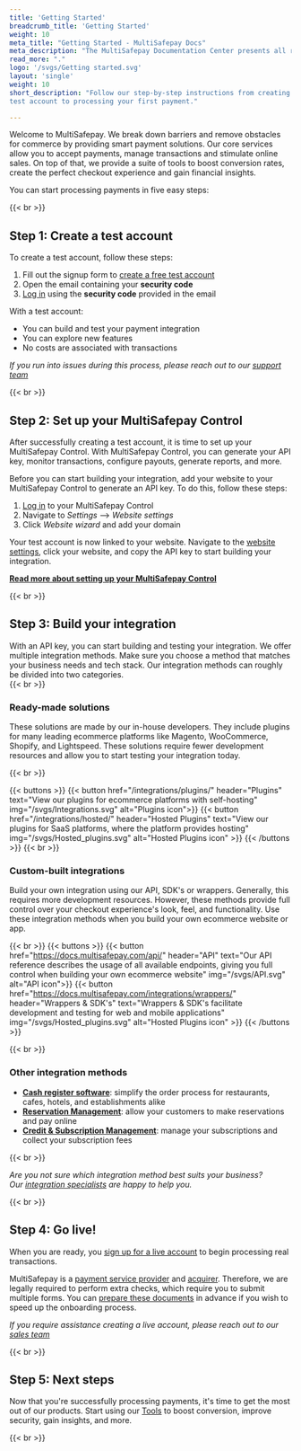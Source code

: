 ```yaml
---
title: 'Getting Started'
breadcrumb_title: 'Getting Started'
weight: 10
meta_title: "Getting Started - MultiSafepay Docs"
meta_description: "The MultiSafepay Documentation Center presents all relevant information about our Plugins and API. You can also find support pages for Payment Methods, Tools and General Questions as well as the contact details of our Support and Integration Teams."
read_more: "."
logo: '/svgs/Getting started.svg'
layout: 'single'
weight: 10
short_description: "Follow our step-by-step instructions from creating a 
test account to processing your first payment."

---
```


Welcome to MultiSafepay. We break down barriers and remove obstacles for commerce by providing smart payment solutions. Our core services allow you to accept payments, manage transactions and stimulate online sales. On top of that, we provide a suite of tools to boost conversion rates, create the perfect checkout experience and gain financial insights.

You can start processing payments in five easy steps:

{{< br >}}

## Step 1: Create a test account
To create a test account, follow these steps:

1. Fill out the signup form to [create a free test account](https://testmerchant.multisafepay.com/signup)
2. Open the email containing your **security code**
3. [Log in](https://testmerchant.multisafepay.com) using the **security code** provided in the email

With a test account:

* You can build and test your payment integration
* You can explore new features
* No costs are associated with transactions

_If you run into issues during this process, please reach out to our [support team](mailto:support@multisafepay.com)_

{{< br >}}

## Step 2: Set up your MultiSafepay Control
After successfully creating a test account, it is time to set up your MultiSafepay Control. With MultiSafepay Control, you can generate your API key, monitor transactions, configure payouts, generate reports, and more. 

Before you can start building your integration, add your website to your MultiSafepay Control to generate an API key. To do this, follow these steps:

1. [Log in](https://testmerchant.multisafepay.com) to your MultiSafepay Control
2. Navigate to *Settings* --> *Website settings*
3. Click *Website wizard* and add your domain

Your test account is now linked to your website. Navigate to the [website settings](https://testmerchant.multisafepay.com/sites), click your website, and copy the API key to start building your integration.

[**Read more about setting up your MultiSafepay Control**](/tools/multisafepay-control/add-website)

{{< br >}}

## Step 3: Build your integration
With an API key, you can start building and testing your integration. We offer multiple integration methods. Make sure you choose a method that matches your business needs and tech stack. Our integration methods can roughly be divided into two categories.  
{{< br >}}

### Ready-made solutions
These solutions are made by our in-house developers. They include plugins for many leading ecommerce platforms like Magento, WooCommerce, Shopify, and Lightspeed. These solutions require fewer development resources and allow you to start testing your integration today. 

{{< br >}}

{{< buttons >}}
    {{< button href="/integrations/plugins/" header="Plugins" text="View our plugins for ecommerce platforms with self-hosting" img="/svgs/Integrations.svg" alt="Plugins icon">}}
    {{< button href="/integrations/hosted/" header="Hosted Plugins" text="View our plugins for SaaS platforms, where the platform provides hosting" img="/svgs/Hosted_plugins.svg" alt="Hosted Plugins icon" >}}
{{< /buttons >}}
{{< br >}}

### Custom-built integrations
Build your own integration using our API, SDK's or wrappers. Generally, this requires more development resources. However, these methods provide full control over your checkout experience's look, feel, and functionality. Use these integration methods when you build your own ecommerce website or app.

{{< br >}}
{{< buttons >}}
    {{< button href="https://docs.multisafepay.com/api/" header="API" text="Our API reference describes the usage of all available endpoints, giving you full control when building your own ecommerce website" img="/svgs/API.svg" alt="API icon">}}
    {{< button href="https://docs.multisafepay.com/integrations/wrappers/" header="Wrappers & SDK's" text="Wrappers & SDK's facilitate development and testing for web and mobile applications" img="/svgs/Hosted_plugins.svg" alt="Hosted Plugins icon" >}}
{{< /buttons >}}

{{< br >}}

### Other integration methods
* [**Cash register software**](/integrations/cash-register-software): simplify the order process for restaurants, cafes, hotels, and establishments alike
* [**Reservation Management**](/integrations/reservation-management): allow your customers to make reservations and pay online
* [**Credit & Subscription Management**](/integrations/credit-and-subscription-management): manage your subscriptions and collect your subscription fees

{{< br >}}

*Are you not sure which integration method best suits your business?  
Our [integration specialists](mailto:integration@multisafepay.com) are happy to help you.*


{{< br >}}


## Step 4: Go live!
When you are ready, you [sign up for a live account](https://merchant.multisafepay.com/signup) to begin processing real transactions.

MultiSafepay is a [payment service provider](/faq/general/glossary/#payment-service-provider-psp) and [acquirer](/faq/general/glossary/#acquirer). Therefore, we are legally required to perform extra checks, which require you to submit multiple forms. You can [prepare these documents](/faq/getting-started/how-do-i-know-which-documents-i-need-to-submit-and-which-data-to-post-on-my-website) in advance if you wish to speed up the onboarding process.

*If you require assistance creating a live account, please reach out to our [sales team](mailto:sales@multisafepay.com)*

{{< br >}}

## Step 5: Next steps
Now that you're successfully processing payments, it's time to get the most out of our products. Start using our [Tools](https://docs.multisafepay.com/tools) to boost conversion, improve security, gain insights, and more.  

{{< br >}}
